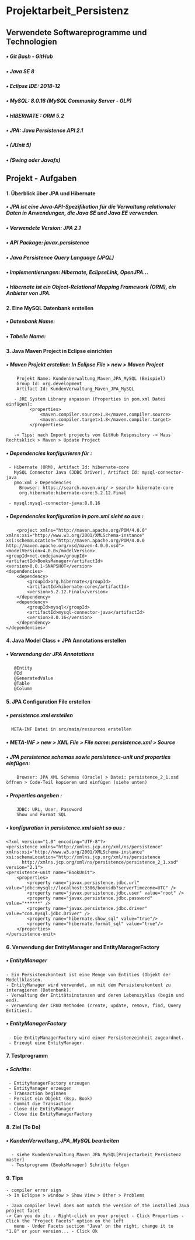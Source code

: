 # Projektarbeit_Persistenz
## Verwendete Softwareprogramme und Technologien 
##### •  Git Bash - GitHub
##### •  Java SE 8
##### •  Eclipse IDE: 2018-12
##### •  MySQL: 8.0.16 (MySQL Community Server - GLP)
##### •  HIBERNATE : ORM 5.2
##### •  JPA: Java Persistence API 2.1
##### •  (JUnit 5)
##### •  (Swing oder Javafx)
  
## Projekt - Aufgaben

#### 1.	Überblick über JPA und Hibernate

##### •	JPA ist eine Java-API-Spezifikation für die Verwaltung relationaler Daten in Anwendungen, die Java SE und Java EE verwenden.
##### •	Verwendete Version: JPA 2.1
##### •	API Package: javax.persistence
##### •	Java Persistence Query Language (JPQL)
##### •	Implementierungen: Hibernate, EclipseLink, OpenJPA…
##### •	Hibernate ist ein Object-Relational Mapping Framework (ORM), ein Anbieter von  JPA.

#### 2.	Eine MySQL Datenbank erstellen

##### •	Datenbank Name:
##### •	Tabelle Name:

#### 3. Java Maven Project in Eclipse einrichten 
##### •	Maven Projekt erstellen: In Eclipse File > new > Maven Project
	    Projekt Name: KundenVerwaltung_Maven_JPA_MySQL (Beispiel)
	    Group Id: org.development
	    Artifact Id: KundenVerwaltung_Maven_JPA_MySQL
	    
	   - JRE System Library anpassen (Properties in pom.xml Datei einfügen):
	         <properties>
		         <maven.compiler.source>1.8</maven.compiler.source>
		         <maven.compiler.target>1.8</maven.compiler.target>
	         </properties>
	         
       -> Tips: nach Import projects vom GitHub Respository -> Maus Rechtsklick > Maven > Update Project
##### •	Dependencies konfigurieren für :
	 - Hibernate (ORM), Artifact Id: hibernate-core
	   MySQL Connector Java (JDBC Driver), Artifact Id: mysql-connector-java
	   pmo.xml > Dependencies
         Browser: https://search.maven.org/ > search> hibernate-core
         org.hibernate:hibernate-core:5.2.12.Final
         
     - mysql:mysql-connector-java:8.0.16
     
##### •	Dependencies konfiguration in pom.xml sieht so aus :
        <project xmlns="http://maven.apache.org/POM/4.0.0"
	xmlns:xsi="http://www.w3.org/2001/XMLSchema-instance"
	xsi:schemaLocation="http://maven.apache.org/POM/4.0.0 http://maven.apache.org/xsd/maven-4.0.0.xsd">
	<modelVersion>4.0.0</modelVersion>
	<groupId>net.codejava</groupId>
	<artifactId>BooksManager</artifactId>
	<version>0.0.1-SNAPSHOT</version>
	<dependencies>
		<dependency>
			<groupId>org.hibernate</groupId>
			<artifactId>hibernate-core</artifactId>
			<version>5.2.12.Final</version>
		</dependency>
		<dependency>
			<groupId>mysql</groupId>
			<artifactId>mysql-connector-java</artifactId>
			<version>8.0.16</version>
		</dependency>
	</dependencies>
</project>

#### 4. Java Model Class +  JPA Annotations erstellen
##### •	Verwendung der JPA Annotations
	   @Entity
	   @Id
	   @GeneratedValue
	   @Table
	   @Column

#### 5.	JPA Configuration File erstellen
##### •	persistence.xml erstellen
      META-INF Datei in src/main/resources erstellen
##### •	META-INF > new > XML File > File name: persistence.xml > Source
##### • JPA persistence schemas sowie persistence-unit und properties einfügen:
        Browser: JPA XML Schemas (Oracle) > Datei: persistence_2_1.xsd öffnen > Code-Teil kopieren und einfügen (siehe unten)  
##### • Properties angeben :  
        JDBC: URL, User, Password
        Show und Format SQL  
##### • konfiguration in persistence.xml sieht so aus :    
 
    <?xml version="1.0" encoding="UTF-8"?>
    <persistence xmlns="http://xmlns.jcp.org/xml/ns/persistence"
	xmlns:xsi="http://www.w3.org/2001/XMLSchema-instance"
	xsi:schemaLocation="http://xmlns.jcp.org/xml/ns/persistence
          http://xmlns.jcp.org/xml/ns/persistence/persistence_2_1.xsd"
	version="2.1">
	<persistence-unit name="BookUnit">
		<properties>
			<property name="javax.persistence.jdbc.url" value="jdbc:mysql://localhost:3306/booksdb?serverTimezone=UTC" />
			<property name="javax.persistence.jdbc.user" value="root" />
			<property name="javax.persistence.jdbc.password" value="******" />
			<property name="javax.persistence.jdbc.driver" value="com.mysql.jdbc.Driver" />
            <property name="hibernate.show_sql" value="true"/>
            <property name="hibernate.format_sql" value="true"/>
		</properties>
	</persistence-unit>
</persistence>

#### 6. Verwendung der EntityManager and EntityManagerFactory
##### • EntityManager
    - Ein Persistenzkontext ist eine Menge von Entities (Objekt der Modellklassen.
    - EntityManager wird verwendet, um mit dem Persistenzkontext zu interagieren (Datenbank).
    - Verwaltung der Entitätsinstanzen und deren Lebenszyklus (begin und end).
    - Verwendung der CRUD Methoden (create, update, remove, find, Query Entities). 
    
##### • EntityManagerFactory
     - Die EntityManagerFactory wird einer Persistenzeinheit zugeordnet.
     - Erzeugt eine EntityManager.

#### 7. Testprogramm

##### • Schritte:
     - EntityManagerFactory erzeugen
     - EntityManager erzeugen 
     - Transaction beginnen 
     - Persist ein Objekt (Bsp. Book)
     - Commit die Transaction
     - Close die EntityManager
     - Close die EntityManagerFactory

#### 8. Ziel (To Do)
##### • KundenVerwaltung_JPA_MySQL bearbeiten
      - siehe KundenVerwaltung_Maven_JPA_MySQL[Projectarbeit_Persistenz master]
      - Testprogramm (BooksManager) Schritte folgen 
      
#### 9. Tips
    - compiler error sign
    -> In Eclipse > window > Show View > Other > Problems

    - Java compiler level does not match the version of the installed Java project facet
    -> Can you do it: - Right-click on your project - Click Properties - Click the "Project Facets" option on the left
       menu - Under Facets section "Java" on the right, change it to  "1.8" or your version... - Click Ok
                   




